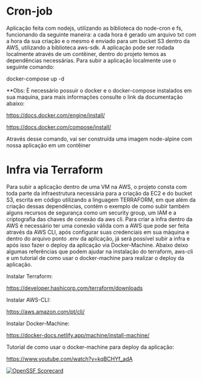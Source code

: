 # Cron-job
 
Aplicação feita com nodejs, utilizando as biblioteca do node-cron e fs, funcionando da seguinte maneira: a cada hora é gerado um arquivo txt com a hora da sua criação e o mesmo é enviado para um bucket S3 dentro da AWS, utilizando a biblioteca aws-sdk. A aplicação pode ser rodada localmente através de um contêiner, dentro do projeto temos as dependências necessárias. Para subir a aplicação localmente use o seguinte comando:
 
docker-compose up -d
 
**Obs: È necessário possuir o docker e o docker-compose instalados em sua maquina, para mais informações consulte o link da documentação abaixo:
 
https://docs.docker.com/engine/install/
 
https://docs.docker.com/compose/install/
 
Através desse comando, vai ser construída uma imagem node-alpine com nossa aplicação em um contêiner
 
# Infra via Terraform
 
Para subir a aplicação dentro de uma VM na AWS, o projeto consta com toda parte da infraestrutura necessária para a criação da EC2 e do bucket S3, escrita em código utilizando a linguagem TERRAFORM, em que além da criação dessas dependências, contém o exemplo de como subir também alguns recursos de segurança como um security group, um IAM e a criptografia das chaves de conexão da aws cli. Para criar a infra dentro da AWS é necessário ter uma conexão válida com a AWS que pode ser feita através da AWS CLI, após configurar suas credenciais em sua máquina e dentro do arquivo ponto .env da aplicação, já será possível subir a infra e após isso fazer o deploy da aplicação via Docker-Machine. Abaixo deixo algumas referências que podem ajudar na instalação do terraform, aws-cli e um tutorial de como usar o docker-machine para realizar o deploy da aplicação.


Instalar Terraform: 

https://developer.hashicorp.com/terraform/downloads

Instalar AWS-CLI:

https://aws.amazon.com/pt/cli/

Instalar Docker-Machine:

https://docker-docs.netlify.app/machine/install-machine/

Tutorial de como usar o docker-machine para deploy da aplicação:

https://www.youtube.com/watch?v=kqBCHYf_adA

[![OpenSSF Scorecard](https://api.securityscorecards.dev/projects/github.com/{silvio-godinho}/{cron-job}/badge)](https://securityscorecards.dev/viewer/?uri=github.com/{owner}/{repo})
